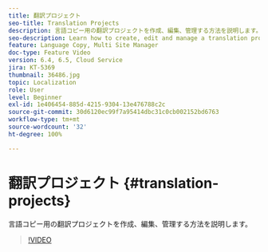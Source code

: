 ```yaml
---
title: 翻訳プロジェクト
seo-title: Translation Projects
description: 言語コピー用の翻訳プロジェクトを作成、編集、管理する方法を説明します。
seo-description: Learn how to create, edit and manage a translation project for your Language Copy.
feature: Language Copy, Multi Site Manager
doc-type: Feature Video
version: 6.4, 6.5, Cloud Service
jira: KT-5369
thumbnail: 36486.jpg
topic: Localization
role: User
level: Beginner
exl-id: 1e406454-885d-4215-9304-13e476788c2c
source-git-commit: 30d6120ec99f7a95414dbc31c0cb002152bd6763
workflow-type: tm+mt
source-wordcount: '32'
ht-degree: 100%

---
```


# 翻訳プロジェクト {#translation-projects}

言語コピー用の翻訳プロジェクトを作成、編集、管理する方法を説明します。

>[!VIDEO](https://video.tv.adobe.com/v/36486?quality=12&learn=on)
